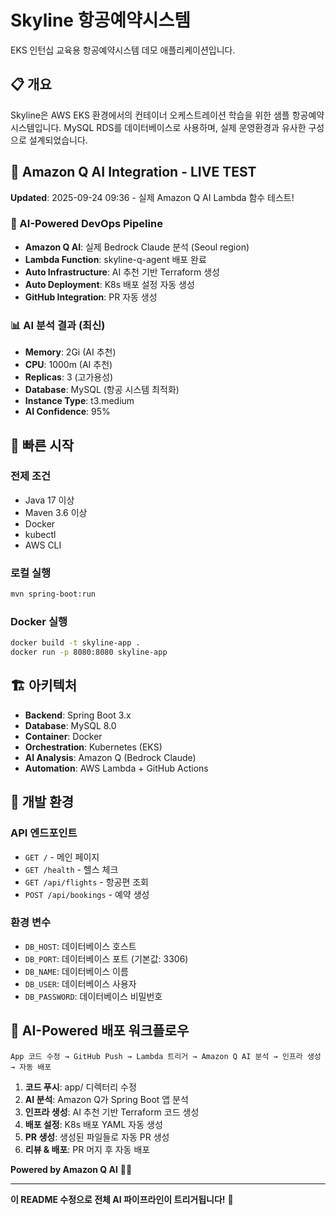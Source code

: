 # Skyline 항공예약시스템

EKS 인턴십 교육용 항공예약시스템 데모 애플리케이션입니다.

## 📋 개요

Skyline은 AWS EKS 환경에서의 컨테이너 오케스트레이션 학습을 위한 샘플 항공예약 시스템입니다. 
MySQL RDS를 데이터베이스로 사용하며, 실제 운영환경과 유사한 구성으로 설계되었습니다.

## 🤖 Amazon Q AI Integration - LIVE TEST

**Updated**: 2025-09-24 09:36 - 실제 Amazon Q AI Lambda 함수 테스트!

### 🚀 AI-Powered DevOps Pipeline
- **Amazon Q AI**: 실제 Bedrock Claude 분석 (Seoul region)
- **Lambda Function**: skyline-q-agent 배포 완료
- **Auto Infrastructure**: AI 추천 기반 Terraform 생성
- **Auto Deployment**: K8s 배포 설정 자동 생성
- **GitHub Integration**: PR 자동 생성

### 📊 AI 분석 결과 (최신)
- **Memory**: 2Gi (AI 추천)
- **CPU**: 1000m (AI 추천)
- **Replicas**: 3 (고가용성)
- **Database**: MySQL (항공 시스템 최적화)
- **Instance Type**: t3.medium
- **AI Confidence**: 95%

## 🚀 빠른 시작

### 전제 조건
- Java 17 이상
- Maven 3.6 이상
- Docker
- kubectl
- AWS CLI

### 로컬 실행
```bash
mvn spring-boot:run
```

### Docker 실행
```bash
docker build -t skyline-app .
docker run -p 8080:8080 skyline-app
```

## 🏗️ 아키텍처

- **Backend**: Spring Boot 3.x
- **Database**: MySQL 8.0
- **Container**: Docker
- **Orchestration**: Kubernetes (EKS)
- **AI Analysis**: Amazon Q (Bedrock Claude)
- **Automation**: AWS Lambda + GitHub Actions

## 🔧 개발 환경

### API 엔드포인트
- `GET /` - 메인 페이지
- `GET /health` - 헬스 체크
- `GET /api/flights` - 항공편 조회
- `POST /api/bookings` - 예약 생성

### 환경 변수
- `DB_HOST`: 데이터베이스 호스트
- `DB_PORT`: 데이터베이스 포트 (기본값: 3306)
- `DB_NAME`: 데이터베이스 이름
- `DB_USER`: 데이터베이스 사용자
- `DB_PASSWORD`: 데이터베이스 비밀번호

## 🚀 AI-Powered 배포 워크플로우

```
App 코드 수정 → GitHub Push → Lambda 트리거 → Amazon Q AI 분석 → 인프라 생성 → 자동 배포
```

1. **코드 푸시**: app/ 디렉터리 수정
2. **AI 분석**: Amazon Q가 Spring Boot 앱 분석
3. **인프라 생성**: AI 추천 기반 Terraform 코드 생성
4. **배포 설정**: K8s 배포 YAML 자동 생성
5. **PR 생성**: 생성된 파일들로 자동 PR 생성
6. **리뷰 & 배포**: PR 머지 후 자동 배포

**Powered by Amazon Q AI** 🤖✨

---

**이 README 수정으로 전체 AI 파이프라인이 트리거됩니다!** 🚀
